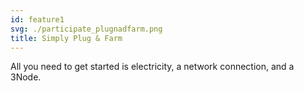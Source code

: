 ```yaml
---
id: feature1
svg: ./participate_plugnadfarm.png
title: Simply Plug & Farm
---
```


All you need to get started is electricity, a network connection, and a 3Node.

